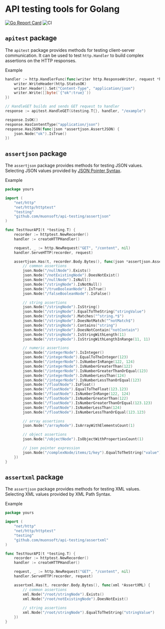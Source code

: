 # API testing tools for Golang

[![Go Report Card](https://goreportcard.com/badge/github.com/muonsoft/api-testing)](https://goreportcard.com/report/github.com/muonsoft/api-testing)
![CI](https://github.com/muonsoft/api-testing/workflows/CI/badge.svg?branch=master)

## `apitest` package

The `apitest` package provides methods for testing client-server communication.
It can be used to test `http.Handler` to build complex assertions on the HTTP responses.

Example

```go
handler := http.HandlerFunc(func(writer http.ResponseWriter, request *http.Request) {
    writer.WriteHeader(http.StatusOK)
    writer.Header().Set("Content-Type", "application/json")
    writer.Write([]byte(`{"ok":true}`))
})

// HandleGET builds and sends GET request to handler
response := apitest.HandleGET(&testing.T{}, handler, "/example")

response.IsOK()
response.HasContentType("application/json")
response.HasJSON(func(json *assertjson.AssertJSON) {
    json.Node("ok").IsTrue()
})
```

## `assertjson` package

The `assertjson` package provides methods for testing JSON values. Selecting JSON values provided by [JSON Pointer Syntax](https://tools.ietf.org/html/rfc6901).

Example

```go
package yours

import (
    "net/http"
    "net/http/httptest"
    "testing"
    "github.com/muonsoft/api-testing/assertjson"
)

func TestYourAPI(t *testing.T) {
    recorder := httptest.NewRecorder()
    handler := createHTTPHandler()

    request, _ := http.NewRequest("GET", "/content", nil)
    handler.ServeHTTP(recorder, request)

    assertjson.Has(t, recorder.Body.Bytes(), func(json *assertjson.AssertJSON) {
        // common assertions
        json.Node("/nullNode").Exists()
        json.Node("/notExistingNode").DoesNotExist()
        json.Node("/nullNode").IsNull()
        json.Node("/stringNode").IsNotNull()
        json.Node("/trueBooleanNode").IsTrue()
        json.Node("/falseBooleanNode").IsFalse()

        // string assertions
        json.Node("/stringNode").IsString()
        json.Node("/stringNode").EqualToTheString("stringValue")
        json.Node("/stringNode").Matches("^string.*$")
        json.Node("/stringNode").DoesNotMatch("^notMatch$")
        json.Node("/stringNode").Contains("string")
        json.Node("/stringNode").DoesNotContain("notContain")
        json.Node("/stringNode").IsStringWithLength(11)
        json.Node("/stringNode").IsStringWithLengthInRange(11, 11)

        // numeric assertions
        json.Node("/integerNode").IsInteger()
        json.Node("/integerNode").EqualToTheInteger(123)
        json.Node("/integerNode").IsNumberInRange(122, 124)
        json.Node("/integerNode").IsNumberGreaterThan(122)
        json.Node("/integerNode").IsNumberGreaterThanOrEqual(123)
        json.Node("/integerNode").IsNumberLessThan(124)
        json.Node("/integerNode").IsNumberLessThanOrEqual(123)
        json.Node("/floatNode").IsFloat()
        json.Node("/floatNode").EqualToTheFloat(123.123)
        json.Node("/floatNode").IsNumberInRange(122, 124)
        json.Node("/floatNode").IsNumberGreaterThan(122)
        json.Node("/floatNode").IsNumberGreaterThanOrEqual(123.123)
        json.Node("/floatNode").IsNumberLessThan(124)
        json.Node("/floatNode").IsNumberLessThanOrEqual(123.123)

        // array assertions
        json.Node("/arrayNode").IsArrayWithElementsCount(1)

        // object assertions
        json.Node("/objectNode").IsObjectWithPropertiesCount(1)

        // json pointer expression
        json.Node("/complexNode/items/1/key").EqualToTheString("value")
    })
}
```

## `assertxml` package

The `assertjson` package provides methods for testing XML values. Selecting XML values provided by XML Path Syntax.

Example

```go
package yours

import (
    "net/http"
    "net/http/httptest"
    "testing"
    "github.com/muonsoft/api-testing/assertxml"
)

func TestYourAPI(t *testing.T) {
    recorder := httptest.NewRecorder()
    handler := createHTTPHandler()

    request, _ := http.NewRequest("GET", "/content", nil)
    handler.ServeHTTP(recorder, request)

    assertxml.Has(t, recorder.Body.Bytes(), func(xml *AssertXML) {
        // common assertions
        xml.Node("/root/stringNode").Exists()
        xml.Node("/root/notExistingNode").DoesNotExist()
  
        // string assertions
        xml.Node("/root/stringNode").EqualToTheString("stringValue")
    })
}
```
